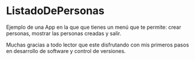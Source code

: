 # ListadoDePersonas
Ejemplo de una App en la que que tienes un menú que te permite: crear personas, mostrar las personas creadas y salir.

Muchas gracias a todo lector que este disfrutando con mis primeros pasos en desarrollo de software y control de versiones.
